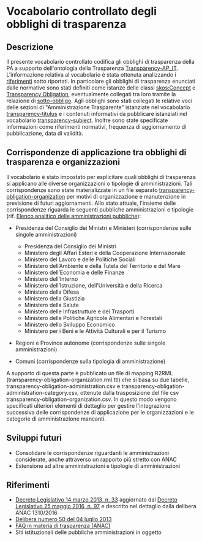 Vocabolario controllato degli obblighi di trasparenza
=======================

## Descrizione

Il presente vocabolario controllato codifica gli obblighi di trasparenza della PA a supporto dell'ontologia della Trasparenza [Transparency-AP_IT](https://w3id.org/italia/onto/Transparency/). L'informazione relativa al vocabolario è stata ottenuta analizzando i [riferimenti](#rifnorm) sotto riportati. In particolare gli obblighi di trasparenza enunciati dalle normative sono stati definiti come istanze delle classi [skos:Concept](http://www.w3.org/2004/02/skos/core#Concept) e [Transparency Obligation](https://w3id.org/italia/onto/Transparency/TransparencyObligation), eventualmente collegati tra loro tramite la relazione di [sotto-obbligo](https://w3id.org/italia/onto/Transparency/hasSubTransparencyObligation). Agli obblighi sono stati collegati le relative voci delle sezioni di "Amministrazione Trasparente" istanziate nel vocabolario [transparency-titulus](https://w3id.org/italia/controlled-vocabulary/classifications-for-trasparency/transparency-titulus/) e i contenuti informativi da pubblicare istanziati nel vocabolario [transparency-subject](https://w3id.org/italia/controlled-vocabulary/classifications-for-trasparency/transparency-subject/). Inoltre sono state specificate informazioni come riferimenti normativi, frequenza di aggiornamento di pubblicazione, data di validità.

## Corrispondenze di applicazione tra obblighi di trasparenza e organizzazioni

Il vocabolario è stato impostato per esplicitare quali obblighi di trasparenza si applicano alle diverse organizzazioni o tipologie di amministrazioni. Tali corrispondenze sono state materializzate in un file separato [transparency-obligation-organization](https://w3id.org/italia/controlled-vocabulary/classifications-for-trasparency/transparency-obligation-organization.ttl) per motivi di organizzazione e manutenzione in previsione di futuri aggiornamenti.
Allo stato attuale, l'insieme delle corrispondenze riguarda le seguenti pubbliche amministrazioni e tipologie (rif.  [Elenco analitico delle amministrazioni pubbliche](https://www.istat.it/it/files//2016/09/ISTAT_lista_AAPP_2019_BASE_estesa.pdf)):

* Presidenza del Consiglio dei Ministri e Ministeri (corrispondenze sulle singole amministrazioni)
  
    * Presidenza del Consiglio dei Ministri
    * Ministero degli Affari Esteri e della Cooperazione Internazionale
    * Ministero del Lavoro e delle Politiche Sociali
    * Ministero dell’Ambiente e della Tutela del Territorio e del Mare
    * Ministero dell’Economia e delle Finanze
    * Ministero dell’Interno
    * Ministero dell’Istruzione, dell’Università e della Ricerca
    * Ministero della Difesa
    * Ministero della Giustizia
    * Ministero della Salute
    * Ministero delle Infrastrutture e dei Trasporti
    * Ministero delle Politiche Agricole Alimentari e Forestali
    * Ministero dello Sviluppo Economico
    * Ministero per i Beni e le Attività Culturali e per il Turismo

* Regioni e Province autonome (corrispondenze sulle singole amministrazioni)
* Comuni (corrispondenze sulla tipologia di amministrazione)

A supporto di questa parte è pubblicato un file di mapping R2RML (transparency-obligation-organization.rml.ttl) che si basa su due tabelle, transparency-obligation-administration.csv e transparency-obligation-administration-category.csv, ottenute dalla trasposizione del file csv transparency-obligation-organization.csv. In questo modo vengono specificati ulteriori elementi di dettaglio per gestire l'integrazione successiva delle corrispondenze di applicazione per le organizzazioni e le categorie di amministrazione mancanti.

## Sviluppi futuri

* Consolidare le corrispondenze riguardanti le amministrazioni considerate, anche attraverso un rapporto più stretto con ANAC
* Estensione ad altre amministrazioni e tipologie di amministrazioni

## Riferimenti <a name="rifnorm"></a>

* [Decreto Legislativo 14 marzo 2013, n. 33](http://www.normattiva.it/uri-res/N2Ls?urn:nir:stato:decreto.legislativo:2013-03-14;33) aggiornato dal [Decreto Legislativo 25 maggio 2016, n. 97](http://www.normattiva.it/uri-res/N2Ls?urn:nir:stato:decreto.legislativo:2016-05-25;97) e descritto nel dettaglio dalla delibera ANAC 1310/2016
* [Delibera numero 50 del 04 luglio 2013](https://www.anticorruzione.it/portal/public/classic/AttivitaAutorita/AttiDellAutorita/_Atto?id=06b340010a7780425ec5237d6ee89951)
* [FAQ in materia di trasparenza (ANAC)](https://www.anticorruzione.it/portal/public/classic/MenuServizio/FAQ/Trasparenza)
* Siti istituzionali delle pubbliche amministrazioni in oggetto
